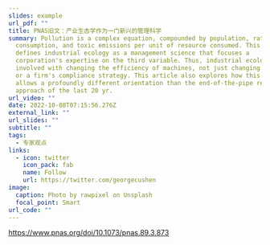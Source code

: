 ```yaml
---
slides: example
url_pdf: ""
title: PNAS旧文：产业生态学作为一门新兴的管理科学
summary: Pollution is a complex equation, compounded by population, rate of
  consumption, and toxic emissions per unit of resource consumed. This article
  defines industrial ecology as a management science that focuses a
  corporation's expertise on the third variable. Thus, industrial ecology is
  involved with changing the efficiency of machines, not just changing the law
  or a firm's compliance strategy. This article also explores how this emphasis
  allows a profoundly different orientation than the end-of-the-pipe regulatory
  approach of the last 20 yr.
url_video: ""
date: 2022-10-08T07:15:56.276Z
external_link: ""
url_slides: ""
subtitle: ""
tags:
  - 专家观点
links:
  - icon: twitter
    icon_pack: fab
    name: Follow
    url: https://twitter.com/georgecushen
image:
  caption: Photo by rawpixel on Unsplash
  focal_point: Smart
url_code: ""
---
```

https://www.pnas.org/doi/10.1073/pnas.89.3.873